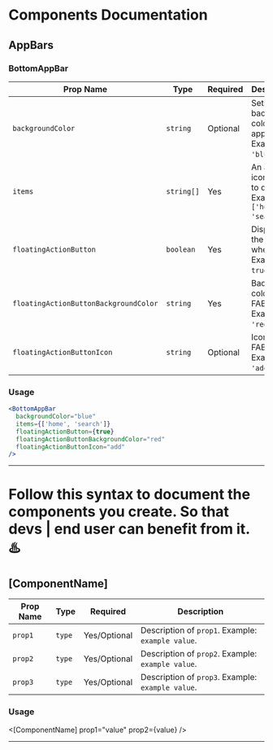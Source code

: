 # Components Documentation


## AppBars
### BottomAppBar

| Prop Name                         | Type      | Required  | Description                                                          |
|------------------------------------|-----------|-----------|----------------------------------------------------------------------|
| `backgroundColor`                  | `string`  | Optional        | Sets the background color of the app bar. Example: `'blue'`.          |
| `items`                            | `string[]`| Yes       | An array of icon names to display. Example: `['home', 'search']`.     |
| `floatingActionButton`             | `boolean` | Yes       | Displays the FAB when `true`. Example: `true`.                        |
| `floatingActionButtonBackgroundColor` | `string`  | Yes       | Background color of the FAB. Example: `'red'`.                        |
| `floatingActionButtonIcon`         | `string`  | Optional        | Icon for the FAB. Example: `'add'`.                                   |

### Usage

```jsx
<BottomAppBar
  backgroundColor="blue"
  items={['home', 'search']}
  floatingActionButton={true}
  floatingActionButtonBackgroundColor="red"
  floatingActionButtonIcon="add"
/>
```


***********************

# Follow this syntax to document the components you create. So that devs | end user can benefit from it. ♨️

## [ComponentName]

| Prop Name | Type     | Required  | Description                                                   |
|-----------|----------|-----------|---------------------------------------------------------------|
| `prop1`   | `type`   | Yes/Optional    | Description of `prop1`. Example: `example value`.              |
| `prop2`   | `type`   | Yes/Optional    | Description of `prop2`. Example: `example value`.              |
| `prop3`   | `type`   | Yes/Optional    | Description of `prop3`. Example: `example value`.              |

### Usage

<[ComponentName]
  prop1="value"
  prop2={value}
/>

***********************